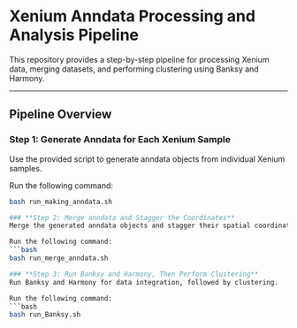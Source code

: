 # Xenium Anndata Processing and Analysis Pipeline

This repository provides a step-by-step pipeline for processing Xenium data, merging datasets, and performing clustering using Banksy and Harmony.

---

## **Pipeline Overview**

### **Step 1: Generate Anndata for Each Xenium Sample**
Use the provided script to generate anndata objects from individual Xenium samples.

Run the following command:
```bash
bash run_making_anndata.sh

### **Step 2: Merge anndata and Stagger the Coordinates**
Merge the generated anndata objects and stagger their spatial coordinates. Optionally, remove unneeded genes by specifying a gene list.

Run the following command:
```bash
bash run_merge_anndata.sh

### **Step 3: Run Banksy and Harmony, Then Perform Clustering**
Run Banksy and Harmony for data integration, followed by clustering.

Run the following command:
```bash
bash run_Banksy.sh
